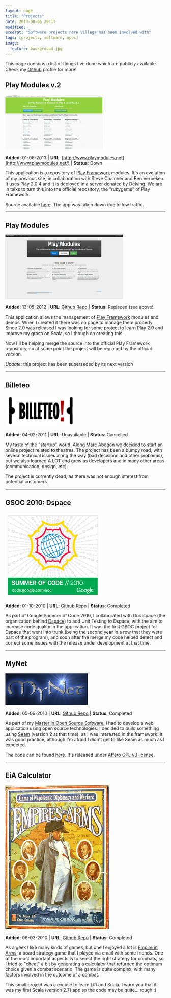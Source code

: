 ```yaml
---
layout: page
title: "Projects"
date: 2013-08-06 20:11
modified:
excerpt: "Software projects Pere Villega has been involved with"
tags: [projects, software, apps]
image:
  feature: background.jpg
---
```


This page contains a list of things I've done which are publicly available. Check my [Github][1] profile for more! 


## Play Modules v.2


![Play Modules v2](/images/projects/playmodules2.png)

**Added**: 01-06-2013 |
**URL**: [http://www.playmodules.net](http://www.playmodules.net/) |
**Status**: Down

This application is a repository of [Play Framework][2] modules. It's an evolution of my previous site, in collaboration with Steve Chaloner and Ben Verbeken. It uses Play 2.0.4 and it is deployed in a server donated by Delving. We are in talks to turn this into the official repository, the "rubygems" of Play Framework.

Source available [here][4]. The app was taken down due to low traffic.

<hr/>

## Play Modules

![Play Modules](/images/projects/playmodules.png)

**Added**: 13-05-2012 |
**URL**: [Github Repo](https://github.com/pvillega/Play-Modules) |
**Status**: Replaced (see above)


This application allows the management of [Play Framework][2] modules and demos. When I created it there was no page to manage them properly. Since 2.0 was released I was looking for some project to learn Play 2.0 and improve my grasp on Scala, so I though on creating this.

Now I'll be helping merge the source into the official Play Framework repository, so at some point the project will be replaced by the official version.

*Update:* this project has been superseded by its next version

<hr/>

## Billeteo

![Billeteo](/images/projects/billeteo.png)

**Added**: 04-02-2011 |
**URL**: Unavailable |
**Status**: Cancelled

My taste of the "startup" world. Along [Marc Abegon][5] we decided to start an online project related to theatres. The project has been a bumpy road, with several technical issues along the way (bad decisions and other problems), but we also learned A LOT and grew as developers and in many other areas (communication, design, etc).

The project is currently dead, as there was not enough interest from potential customers.

<hr/>

## GSOC 2010: Dspace

![GSOC](/images/projects/gsoc2010.jpg)

**Added**: 01-10-2010 |
**URL**: [Github Repo](https://github.com/pvillega/GSOC--Dspace-testing) |
**Status**: Completed

As part of Google Summer of Code 2010, I collaborated with Duraspace (the organization behind [Dspace][6]) to add Unit Testing to Dspace, with the aim to increase code quality in the application. It was the first GSOC project for Dspace that went into trunk (being the second year in a row that they were part of the program), and soon after the merge my code helped detect and correct some issues with the release under development at that time.

<hr/>

## MyNet

![MyNet](/images/projects/mynet.png)

**Added**: 05-06-2010 |
**URL**: [Github Repo](https://github.com/pvillega/MyNet) |
**Status**: Completed

As part of my [Master in Open Source Software][7], I had to develop a web application using open source technologies. I decided to build something using [Seam][8] (version 2 at that time), as I was interested in the framework. It was good practice, although I'm afraid I didn't get to like Seam as much as I expected.

The code can be found [here][9]. It's released under [Affero GPL v3 license][10].

<hr/>

## EiA Calculator

![EiA Calculator](/images/projects/EiACover.jpg)

**Added**: 06-03-2010 |
**URL**: [Github Repo](https://github.com/pvillega/Empire-in-Arms-Calculator) |
**Status**: Completed


As a geek I like many kinds of games, but one I enjoyed a lot is [Empire in Arms][11], a board strategy game that I played via email with some friends. One of the most important aspects is to select the right strategy for combats, so I tried to "cheat" a bit by generating a calculator that returned the optimum choice given a combat scenario. The game is quite complex, with many factors involved in the outcome of a combat.

This small project was a excuse to learn Lift and Scala. I warn you that it was my first Scala (version 2.7) app so the code may be quite... rough :)


  [1]: https://github.com/pvillega
  [2]: http://www.playframework.com/
  [3]: http://www.delving.eu/
  [4]: https://github.com/play-modules/modules.playframework.org
  [5]: http://fr.linkedin.com/pub/marc-abegon/6/16b/112
  [6]: http://www.dspace.org/
  [7]: http://www.uoc.edu/studies/mof/free_software/oficiales/master_oficial_software_libre/master_oficial_software_libre_plan.htm
  [8]: http://seamframework.org/
  [9]: https://github.com/pvillega/MyNet
  [10]: http://en.wikipedia.org/wiki/Affero_General_Public_License
  [11]: http://en.wikipedia.org/wiki/Empires_in_Arms



